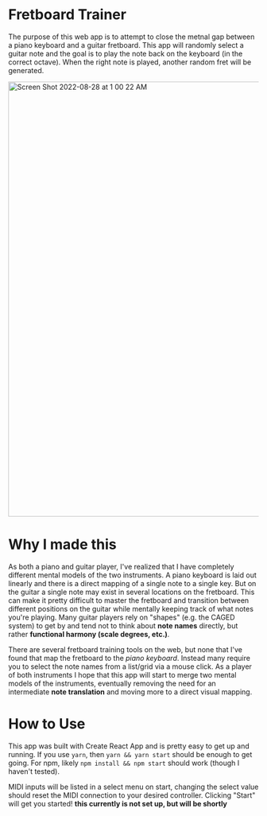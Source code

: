 # Fretboard Trainer

The purpose of this web app is to attempt to close the metnal gap between a piano keyboard and a guitar fretboard. This app will randomly select a guitar note and the goal is to play the note back on the keyboard (in the correct octave). When the right note is played, another random fret will be generated.

<img width="875" alt="Screen Shot 2022-08-28 at 1 00 22 AM" src="https://user-images.githubusercontent.com/9576306/187060042-d995e859-5ed6-444b-b057-b6d98746ea9b.png">

# Why I made this

As both a piano and guitar player, I've realized that I have completely different mental models of the two instruments. A piano keyboard is laid out linearly and there is a direct mapping of a single note to a single key. But on the guitar a single note may exist in several locations on the fretboard. This can make it pretty difficult to master the fretboard and transition between different positions on the guitar while mentally keeping track of what notes you're playing. Many guitar players rely on "shapes" (e.g. the CAGED system) to get by and tend not to think about **note names** directly, but rather **functional harmony (scale degrees, etc.)**.

There are several fretboard training tools on the web, but none that I've found that map the fretboard to the *piano keyboard*. Instead many require you to select the note names from a list/grid via a mouse click. As a player of both instruments I hope that this app will start to merge two mental models of the instruments, eventually removing the need for an intermediate **note translation** and moving more to a direct visual mapping.

# How to Use

This app was built with Create React App and is pretty easy to get up and running. If you use `yarn`, then `yarn && yarn start` should be enough to get going. For npm, likely `npm install && npm start` should work (though I haven't tested).

MIDI inputs will be listed in a select menu on start, changing the select value should reset the MIDI connection to your desired controller. Clicking "Start" will get you started! **this currently is not set up, but will be shortly**
